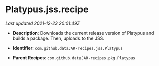 # Platypus.jss.recipe

_Last updated 2021-12-23 20:01:49Z_

- **Description**: Downloads the current release version of Platypus and builds a package. Then, uploads to the JSS.

- **Identifier**: `com.github.dataJAR-recipes.jss.Platypus`

- **Parent Recipes**: `com.github.dataJAR-recipes.pkg.Platypus`
